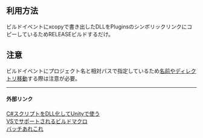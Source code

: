 ## 利用方法
ビルドイベントにxcopyで書き出したDLLをPluginsのシンボリックリンクにコピーしているためRELEASEビルドするだけ。

## 注意
ビルドイベントにプロジェクト名と相対パスで指定しているため<u>名前やディレクトリ移動</u>する際は注意が必要。

---
#### 外部リンク
[C#スクリプトをDLL化してUnityで使う](https://qiita.com/r-ngtm/items/50afdb29c671001bb290)  
[VSでサポートされるビルドマクロ](https://www.xlsoft.com/jp/products/intel/compilers/manual/14/for/GUID-E412ECE8-129D-4BE4-98E4-7E5BF1CFC878.htm)  
[バッチあれこれ](https://www.ne.jp/asahi/hishidama/home/tech/windows/bat.html)  